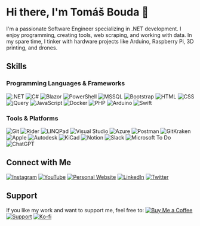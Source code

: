 # Hi there, I'm Tomáš Bouda 👋

I'm a passionate Software Engineer specializing in .NET development. I enjoy programming, creating tools, web scraping, and working with data. In my spare time, I tinker with hardware projects like Arduino, Raspberry Pi, 3D printing, and drones.

## Skills

### Programming Languages & Frameworks
![.NET](https://img.shields.io/badge/-.NET-000?style=flat&logo=dotnet)
![C#](https://img.shields.io/badge/-C%23-000?style=flat&logo=c-sharp)
![Blazor](https://img.shields.io/badge/-Blazor-000?style=flat&logo=blazor)
![PowerShell](https://img.shields.io/badge/-PowerShell-000?style=flat&logo=powershell)
![MSSQL](https://img.shields.io/badge/-MSSQL-000?style=flat&logo=microsoft-sql-server)
![Bootstrap](https://img.shields.io/badge/-Bootstrap-000?style=flat&logo=bootstrap)
![HTML](https://img.shields.io/badge/-HTML-000?style=flat&logo=html5)
![CSS](https://img.shields.io/badge/-CSS-000?style=flat&logo=css3)
![jQuery](https://img.shields.io/badge/-jQuery-000?style=flat&logo=jquery)
![JavaScript](https://img.shields.io/badge/-JavaScript-000?style=flat&logo=javascript)
![Docker](https://img.shields.io/badge/-Docker-000?style=flat&logo=docker)
![PHP](https://img.shields.io/badge/-PHP-000?style=flat&logo=php)
![Arduino](https://img.shields.io/badge/-Arduino-000?style=flat&logo=arduino)
![Swift](https://img.shields.io/badge/-Swift-000?style=flat&logo=swift)

### Tools & Platforms
![Git](https://img.shields.io/badge/-Git-000?style=flat&logo=git)
![Rider](https://img.shields.io/badge/-Rider-000?style=flat&logo=JetBrains)
![LINQPad](https://img.shields.io/badge/-LINQPad-000?style=flat&logo=LINQPad)
![Visual Studio](https://img.shields.io/badge/-Visual%20Studio-000?style=flat&logo=visual-studio)
![Azure](https://img.shields.io/badge/-Azure-000?style=flat&logo=microsoft-azure)
![Postman](https://img.shields.io/badge/-Postman-000?style=flat&logo=postman)
![GitKraken](https://img.shields.io/badge/-GitKraken-000?style=flat&logo=gitkraken)
![Apple](https://img.shields.io/badge/-Apple-000?style=flat&logo=apple)
![Autodesk](https://img.shields.io/badge/-Autodesk-000?style=flat&logo=autodesk)
![KiCad](https://img.shields.io/badge/-KiCad-000?style=flat&logo=kicad)
![Notion](https://img.shields.io/badge/-Notion-000?style=flat&logo=notion)
![Slack](https://img.shields.io/badge/-Slack-000?style=flat&logo=slack)
![Microsoft To Do](https://img.shields.io/badge/-Microsoft%20To%20Do-000?style=flat&logo=microsoft-to-do)
![ChatGPT](https://img.shields.io/badge/-ChatGPT-000?style=flat&logo=openai)

<!--
## GitHub Stats
![Tomáš's GitHub stats](https://github-readme-stats.vercel.app/api?username=tomasbouda&show_icons=true&theme=radical)

## Top Languages
![Top Languages](https://github-readme-stats.vercel.app/api/top-langs/?username=tomasbouda&layout=compact&theme=radical)
-->

## Connect with Me
[![Instagram](https://img.shields.io/badge/-Instagram-000?style=flat&logo=instagram)](https://www.instagram.com/tomlabscz/)
[![YouTube](https://img.shields.io/badge/-YouTube-000?style=flat&logo=youtube)](https://www.youtube.com/channel/UCRKaOWiIoZM1fraciiL_uBQ)
[![Personal Website](https://img.shields.io/badge/-Website-000?style=flat&logo=google-chrome)](https://tomasbouda.cz/)
[![LinkedIn](https://img.shields.io/badge/-LinkedIn-000?style=flat&logo=linkedin)](https://cz.linkedin.com/in/tbouda)
[![Twitter](https://img.shields.io/badge/-Twitter-000?style=flat&logo=twitter)](https://twitter.com/TommyBouda)

## Support
If you like my work and want to support me, feel free to:
[![Buy Me a Coffee](https://img.shields.io/badge/-Buy%20Me%20a%20Coffee-000?style=flat&logo=buy-me-a-coffee)](https://buymeacoffee.com/tomasbouda)
[![Support](https://img.shields.io/badge/%24-Support-black)]([https://ko-fi.com/tomasbouda](https://www.paypal.com/cgi-bin/webscr?cmd=_s-xclick&hosted_button_id=GRARVRTVNEUHS))
[![Ko-fi](https://img.shields.io/badge/Ko--fi-FF5E5B?style=flat&logo=ko-fi&logoColor=white)](https://ko-fi.com/tomasbouda)
